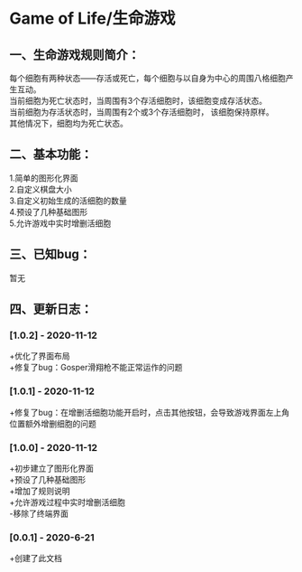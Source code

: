 # Game of Life/生命游戏  
## 一、生命游戏规则简介：  
每个细胞有两种状态——存活或死亡，每个细胞与以自身为中心的周围八格细胞产生互动。  
当前细胞为死亡状态时，当周围有3个存活细胞时，该细胞变成存活状态。  
当前细胞为存活状态时，当周围有2个或3个存活细胞时， 该细胞保持原样。  
其他情况下，细胞均为死亡状态。   
## 二、基本功能：  
1.简单的图形化界面  
2.自定义棋盘大小  
3.自定义初始生成的活细胞的数量  
4.预设了几种基础图形  
5.允许游戏中实时增删活细胞  
## 三、已知bug：  
暂无  
## 四、更新日志：  
### [1.0.2] - 2020-11-12  
+优化了界面布局  
+修复了bug：Gosper滑翔枪不能正常运作的问题  
### [1.0.1] - 2020-11-12
+修复了bug：在增删活细胞功能开启时，点击其他按钮，会导致游戏界面左上角位置额外增删细胞的问题  
### [1.0.0] - 2020-11-12  
+初步建立了图形化界面  
+预设了几种基础图形  
+增加了规则说明  
+允许游戏过程中实时增删活细胞  
-移除了终端界面  
### [0.0.1] - 2020-6-21  
+创建了此文档  
